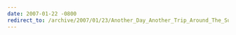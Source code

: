 ```yaml
---
date: 2007-01-22 -0800
redirect_to: /archive/2007/01/23/Another_Day_Another_Trip_Around_The_Sun.aspx/
---
```

